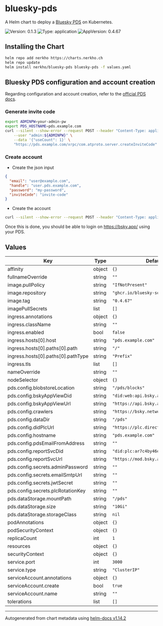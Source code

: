 # bluesky-pds

A Helm chart to deploy a [Bluesky PDS](https://github.com/bluesky-social/pds) on Kubernetes.

![Version: 0.1.3](https://img.shields.io/badge/Version-0.1.3-informational?style=flat-square) ![Type: application](https://img.shields.io/badge/Type-application-informational?style=flat-square) ![AppVersion: 0.4.67](https://img.shields.io/badge/AppVersion-0.4.67-informational?style=flat-square)

## Installing the Chart

```bash
helm repo add nerkho https://charts.nerkho.ch
helm repo update
helm install nerkho/bluesky-pds bluesky-pds -f values.yaml
```

## Bluesky PDS configuration and account creation

Regarding configuration and account creation, refer to the [official PDS docs](https://github.com/bluesky-social/pds/blob/main/README.md).

### Generate invite code

```bash
export ADMINPW=your-admin-pw
export PDS_HOSTNAME=pds.example.com
curl --silent --show-error --request POST --header "Content-Type: application/json" "$@" \
    --user "admin:${ADMINPW}" \
    --data '{"useCount": 1}' \
    "https://pds.example.com/xrpc/com.atproto.server.createInviteCode" | jq --raw-output '.code'
```

### Create account

* Create the json input

```json
{
  "email": "user@example.com",
  "handle": "user.pds.example.com",
  "password": "my-password",
  "inviteCode": "invite-code"
}

```

* Create the account

```bash
curl --silent --show-error --request POST --header "Content-Type: application/json" -d @data.json "https://${PDS_HOSTNAME}/xrpc/com.atproto.server.createAccount"
```

Once this is done, you should be able to login on https://bsky.app/ using your PDS.

## Values

| Key | Type | Default | Description |
|-----|------|---------|-------------|
| affinity | object | `{}` |  |
| fullnameOverride | string | `""` |  |
| image.pullPolicy | string | `"IfNotPresent"` |  |
| image.repository | string | `"ghcr.io/bluesky-social/pds"` |  |
| image.tag | string | `"0.4.67"` |  |
| imagePullSecrets | list | `[]` |  |
| ingress.annotations | object | `{}` |  |
| ingress.className | string | `""` |  |
| ingress.enabled | bool | `false` |  |
| ingress.hosts[0].host | string | `"pds.example.com"` |  |
| ingress.hosts[0].paths[0].path | string | `"/"` |  |
| ingress.hosts[0].paths[0].pathType | string | `"Prefix"` |  |
| ingress.tls | list | `[]` |  |
| nameOverride | string | `""` |  |
| nodeSelector | object | `{}` |  |
| pds.config.blobstoreLocation | string | `"/pds/blocks"` |  |
| pds.config.bskyAppViewDid | string | `"did:web:api.bsky.app"` |  |
| pds.config.bskyAppViewUrl | string | `"https://api.bsky.app"` |  |
| pds.config.crawlers | string | `"https://bsky.network"` |  |
| pds.config.dataDir | string | `"/pds"` |  |
| pds.config.didPlcUrl | string | `"https://plc.directory"` |  |
| pds.config.hostname | string | `"pds.example.com"` |  |
| pds.config.pdsEmailFromAddress | string | `""` |  |
| pds.config.reportSvcDid | string | `"did:plc:ar7c4by46qjdydhdevvrndac"` |  |
| pds.config.reportSvcUrl | string | `"https://mod.bsky.app"` |  |
| pds.config.secrets.adminPassword | string | `""` |  |
| pds.config.secrets.emailSmtpUrl | string | `""` |  |
| pds.config.secrets.jwtSecret | string | `""` |  |
| pds.config.secrets.plcRotationKey | string | `""` |  |
| pds.dataStorage.mountPath | string | `"/pds"` |  |
| pds.dataStorage.size | string | `"10Gi"` |  |
| pds.dataStorage.storageClass | string | `nil` |  |
| podAnnotations | object | `{}` |  |
| podSecurityContext | object | `{}` |  |
| replicaCount | int | `1` |  |
| resources | object | `{}` |  |
| securityContext | object | `{}` |  |
| service.port | int | `3000` |  |
| service.type | string | `"ClusterIP"` |  |
| serviceAccount.annotations | object | `{}` |  |
| serviceAccount.create | bool | `true` |  |
| serviceAccount.name | string | `""` |  |
| tolerations | list | `[]` |  |

----------------------------------------------
Autogenerated from chart metadata using [helm-docs v1.14.2](https://github.com/norwoodj/helm-docs/releases/v1.14.2)
